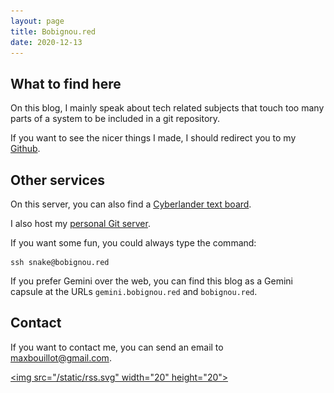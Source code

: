 ```yaml
---
layout: page
title: Bobignou.red
date: 2020-12-13
---
```

## What to find here 
On this blog, I mainly speak about tech related subjects that touch too many parts of a system to be included in a git repository. 
 
If you want to see the nicer things I made, I should redirect you to my [Github](https://github.com/Arkaeriit). 
 
## Other services 
On this server, you can also find a [Cyberlander text board](https://cyberland.bobignou.red). 
 
I also host my [personal Git server](https://git.bobignou.red). 
 
If you want some fun, you could always type the command: 
```shell 
ssh snake@bobignou.red 
``` 
 
If you prefer Gemini over the web, you can find this blog as a Gemini capsule at the URLs `gemini.bobignou.red` and `bobignou.red`.

## Contact

If you want to contact me, you can send an email to <a href = "mailto: maxbouillot@gmail.com">maxbouillot@gmail.com</a>.

<a href="/atom.xml"><img src="/static/rss.svg" width="20" height="20"></a>

